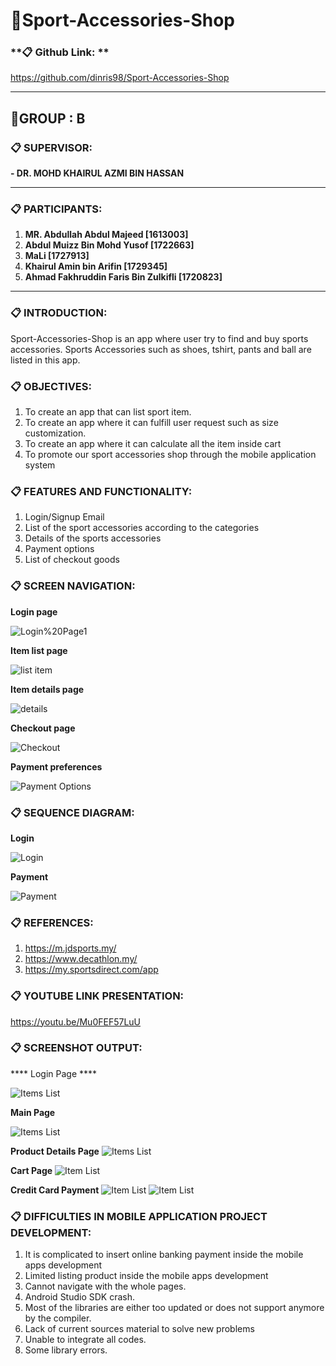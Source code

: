 # **:file_folder:Sport-Accessories-Shop**
### **:clipboard: Github Link: **
https://github.com/dinris98/Sport-Accessories-Shop


* * * * *
## **:open_file_folder:GROUP  : B**
### **:clipboard: SUPERVISOR:**




**- DR. MOHD KHAIRUL AZMI BIN HASSAN**

* * * * *
### **:clipboard: PARTICIPANTS:**

1. **MR. Abdullah Abdul Majeed [1613003]**
2. **Abdul Muizz Bin Mohd Yusof [1722663]**
3. **MaLi [1727913]**
4. **Khairul Amin bin Arifin [1729345]**
5. **Ahmad Fakhruddin Faris Bin Zulkifli [1720823]**
* * * * *
### **:clipboard: INTRODUCTION:**

Sport-Accessories-Shop is an app where user try to find and buy sports accessories. Sports Accessories such as shoes, tshirt, pants and ball are listed in this app. 

### **:clipboard: OBJECTIVES:**

1. To create an app that can list sport item.
2. To create an app where it can fulfill user request such as size customization.
3. To create an app where it can calculate all the item inside cart
4. To promote our sport accessories shop through the mobile application system

### **:clipboard: FEATURES AND FUNCTIONALITY:**

1. Login/Signup Email 
2. List of the sport accessories according to the categories
3. Details of the sports accessories
4. Payment options
5. List of checkout goods



### **:clipboard: SCREEN NAVIGATION:**

**Login page**



![Login%20Page1](https://github.com/dinris98/Sport-Accessories-Shop/blob/main/Login%20Page1.png)



**Item list page**


![list item](https://github.com/dinris98/Sport-Accessories-Shop/blob/main/list%20item.PNG)

**Item details page**


![details](https://github.com/dinris98/Sport-Accessories-Shop/blob/main/product%20details.png)

**Checkout page**


![Checkout](https://github.com/dinris98/Sport-Accessories-Shop/blob/56947d97b275e5feac91c8e12ffba9275a43ae4b/Checkout.jpg)

**Payment preferences**



![Payment Options](https://github.com/dinris98/Sport-Accessories-Shop/blob/610c6a3b4a3fde5b893ace33bb98a0dbdc1c1b13/Payment%20Option.PNG)

### **:clipboard: SEQUENCE DIAGRAM:**
**Login**


![Login](https://github.com/dinris98/Sport-Accessories-Shop/blob/main/Login.png?raw=true)


**Payment**


![Payment](https://github.com/dinris98/Sport-Accessories-Shop/blob/main/Payment.png?raw=true)

### **:clipboard: REFERENCES:**

1. https://m.jdsports.my/
2. https://www.decathlon.my/
3. https://my.sportsdirect.com/app

### **:clipboard: YOUTUBE LINK PRESENTATION:**
https://youtu.be/Mu0FEF57LuU

### **:clipboard: SCREENSHOT OUTPUT:**

**** Login Page ****

![Items List](https://github.com/dinris98/Sport-Accessories-Shop/blob/main/Login%20Page1.jpeg)



**Main Page**




![Items List](https://github.com/dinris98/Sport-Accessories-Shop/blob/main/Items%20List.jpg?raw=false)


**Product Details Page**
![Items List](https://github.com/dinris98/Sport-Accessories-Shop/blob/main/productsdetails.jpeg)


**Cart Page**
![Item List](https://github.com/dinris98/Sport-Accessories-Shop/blob/19d95358938e4c6507f83b0af86a537459a4566f/cart%20screen.png)




**Credit Card Payment**
![Item List](https://github.com/dinris98/Sport-Accessories-Shop/blob/main/Screenshot_20210613-202502.png)
![Item List](https://github.com/dinris98/Sport-Accessories-Shop/blob/main/Screenshot_20210613-202558.png)
### **:clipboard: DIFFICULTIES IN MOBILE APPLICATION PROJECT DEVELOPMENT:**

1. It is complicated to insert online banking payment inside the mobile apps development
2. Limited listing product inside the mobile apps development
3. Cannot navigate with the whole pages.
4. Android Studio SDK crash.
5. Most of the libraries are either too updated or does not support anymore by the compiler.
6. Lack of current sources material to solve new problems
7. Unable to integrate all codes.
8. Some library errors.
